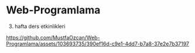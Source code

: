 # Web-Programlama
3. hafta ders etkinlikleri


https://github.com/MustfaOzcan/Web-Programlama/assets/103693735/390ef16d-c9e1-4dd7-b7a8-37e2e7b37197

